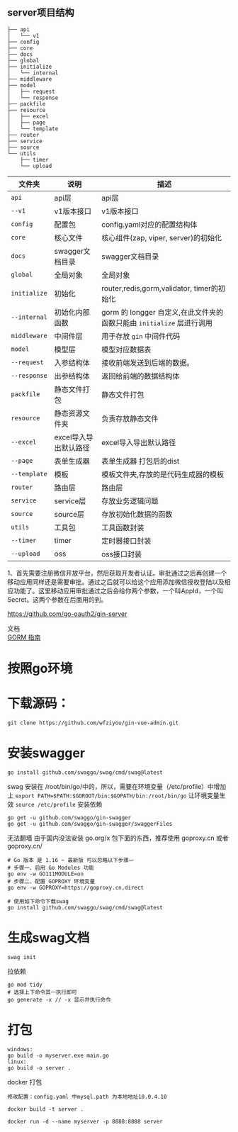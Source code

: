 ## server项目结构

```shell
├── api
│   └── v1
├── config
├── core
├── docs
├── global
├── initialize
│   └── internal
├── middleware
├── model
│   ├── request
│   └── response
├── packfile
├── resource
│   ├── excel
│   ├── page
│   └── template
├── router
├── service
├── source
└── utils
    ├── timer
    └── upload
```

| 文件夹       | 说明                    | 描述                        |
| ------------ | ----------------------- | --------------------------- |
| `api`        | api层                   | api层 |
| `--v1`       | v1版本接口              | v1版本接口                  |
| `config`     | 配置包                  | config.yaml对应的配置结构体 |
| `core`       | 核心文件                | 核心组件(zap, viper, server)的初始化 |
| `docs`       | swagger文档目录         | swagger文档目录 |
| `global`     | 全局对象                | 全局对象 |
| `initialize` | 初始化 | router,redis,gorm,validator, timer的初始化 |
| `--internal` | 初始化内部函数 | gorm 的 longger 自定义,在此文件夹的函数只能由 `initialize` 层进行调用 |
| `middleware` | 中间件层 | 用于存放 `gin` 中间件代码 |
| `model`      | 模型层                  | 模型对应数据表              |
| `--request`  | 入参结构体              | 接收前端发送到后端的数据。  |
| `--response` | 出参结构体              | 返回给前端的数据结构体      |
| `packfile`   | 静态文件打包            | 静态文件打包 |
| `resource`   | 静态资源文件夹          | 负责存放静态文件                |
| `--excel` | excel导入导出默认路径 | excel导入导出默认路径 |
| `--page` | 表单生成器 | 表单生成器 打包后的dist |
| `--template` | 模板 | 模板文件夹,存放的是代码生成器的模板 |
| `router`     | 路由层                  | 路由层 |
| `service`    | service层               | 存放业务逻辑问题 |
| `source` | source层 | 存放初始化数据的函数 |
| `utils`      | 工具包                  | 工具函数封装            |
| `--timer` | timer | 定时器接口封装 |
| `--upload`      | oss                  | oss接口封装        |

1、首先需要注册微信开放平台，然后获取开发者认证。审批通过之后再创建一个移动应用同样还是需要审批。通过之后就可以给这个应用添加微信授权登陆以及相应功能了。这里移动应用审批通过之后会给你两个参数，一个叫AppId，一个叫Secret。这两个参数在后面用的到。


https://github.com/go-oauth2/gin-server

文档  
[GORM 指南](https://gorm.io/zh_CN/docs/)  
# 按照go环境

# 下载源码：
```
git clone https://github.com/wfziyou/gin-vue-admin.git
```

# 安装swagger
```
go install github.com/swaggo/swag/cmd/swag@latest
```
swag 安装在 /root/bin/go/中的，所以，需要在环境变量（/etc/profile）中增加上
`export PATH=$PATH:$GOROOT/bin:$GOPATH/bin:/root/bin/go`
让环境变量生效
`source /etc/profile`
安装依赖
```
go get -u github.com/swaggo/gin-swagger
go get -u github.com/swaggo/gin-swagger/swaggerFiles
```
无法翻墙 由于国内没法安装 go.org/x 包下面的东西，推荐使用 goproxy.cn 或者 goproxy.cn/
```
# Go 版本 是 1.16 ~ 最新版 可以忽略以下步骤一
# 步骤一、启用 Go Modules 功能
go env -w GO111MODULE=on 
# 步骤二、配置 GOPROXY 环境变量
go env -w GOPROXY=https://goproxy.cn,direct

# 使用如下命令下载swag
go install github.com/swaggo/swag/cmd/swag@latest
```
# 生成swag文档
```
swag init
```
拉依赖
```
go mod tidy
# 选择上下命令其一执行即可
go generate -x // -x 显示并执行命令
```

# 打包
```
windows:
go build -o myserver.exe main.go
linux:
go build -o server .
```
docker 打包
```
修改配置：config.yaml 中mysql.path 为本地地址10.0.4.10

docker build -t server .

docker run -d --name myserver -p 8888:8888 server
```
